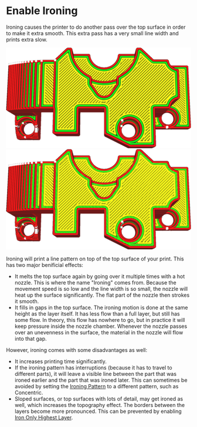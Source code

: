 Enable Ironing
====
Ironing causes the printer to do another pass over the top surface in order to make it extra smooth. This extra pass has a very small line width and prints extra slow.


![A normal print, viewed from the top side](images/ironing_enabled_disabled.png)
![With ironing enabled, notice the thin lines on top.](images/ironing_enabled_enabled.png)

Ironing will print a line pattern on top of the top surface of your print. This has two major benificial effects:
* It melts the top surface again by going over it multiple times with a hot nozzle. This is where the name "Ironing" comes from. Because the movement speed is so low and the line width is so small, the nozzle will heat up the surface significantly. The flat part of the nozzle then strokes it smooth.
* It fills in gaps in the top surface. The ironing motion is done at the same height as the layer itself. It has less flow than a full layer, but still has some flow. In theory, this flow has nowhere to go, but in practice it will keep pressure inside the nozzle chamber. Whenever the nozzle passes over an unevenness in the surface, the material in the nozzle will flow into that gap.

However, ironing comes with some disadvantages as well:
* It increases printing time significantly.
* If the ironing pattern has interruptions (because it has to travel to different parts), it will leave a visible line between the part that was ironed earlier and the part that was ironed later. This can sometimes be avoided by setting the [Ironing Pattern](ironing_pattern.md) to a different pattern, such as Concentric.
* Sloped surfaces, or top surfaces with lots of detail, may get ironed as well, which increases the topography effect. The borders between the layers become more pronounced. This can be prevented by enabling [Iron Only Highest Layer](ironing_only_highest_layer.md).
